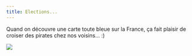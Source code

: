 ```yaml
---
title: Elections...
---
```


Quand on découvre une carte toute bleue sur la France, ça fait plaisir de
croiser des pirates chez nos voisins... :)

![](http://farm4.static.flickr.com/3318/3606337971_925688dea4_m.jpg)


